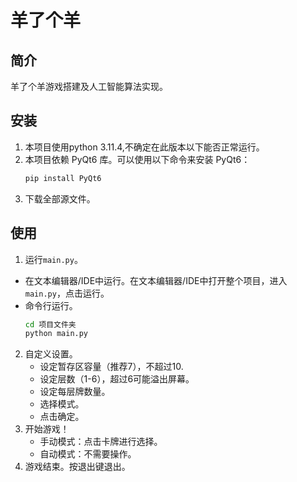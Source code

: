# 羊了个羊

## 简介

羊了个羊游戏搭建及人工智能算法实现。

## 安装
1. 本项目使用python 3.11.4,不确定在此版本以下能否正常运行。
2. 本项目依赖 PyQt6 库。可以使用以下命令来安装 PyQt6：
    ```bash
    pip install PyQt6
    ```
3. 下载全部源文件。
## 使用
1. 运行`main.py`。
- 在文本编辑器/IDE中运行。在文本编辑器/IDE中打开整个项目，进入`main.py`，点击运行。
- 命令行运行。
     ```bash
     cd 项目文件夹
     python main.py
     ```
2. 自定义设置。
   - 设定暂存区容量（推荐7），不超过10.
   - 设定层数（1-6），超过6可能溢出屏幕。
   - 设定每层牌数量。
   - 选择模式。
   - 点击确定。
3. 开始游戏！
   - 手动模式：点击卡牌进行选择。
   - 自动模式：不需要操作。
4. 游戏结束。按退出键退出。